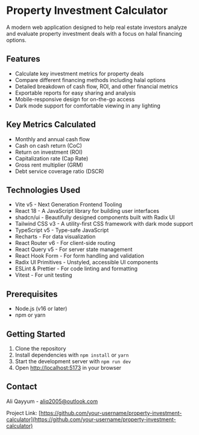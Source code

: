 # Property Investment Calculator

A modern web application designed to help real estate investors analyze and evaluate property investment deals with a focus on halal financing options.

## Features

- Calculate key investment metrics for property deals
- Compare different financing methods including halal options
- Detailed breakdown of cash flow, ROI, and other financial metrics
- Exportable reports for easy sharing and analysis
- Mobile-responsive design for on-the-go access
- Dark mode support for comfortable viewing in any lighting

## Key Metrics Calculated

- Monthly and annual cash flow
- Cash on cash return (CoC)
- Return on investment (ROI)
- Capitalization rate (Cap Rate)
- Gross rent multiplier (GRM)
- Debt service coverage ratio (DSCR)

## Technologies Used

- Vite v5 - Next Generation Frontend Tooling
- React 18 - A JavaScript library for building user interfaces
- shadcn/ui - Beautifully designed components built with Radix UI
- Tailwind CSS v3 - A utility-first CSS framework with dark mode support
- TypeScript v5 - Type-safe JavaScript
- Recharts - For data visualization
- React Router v6 - For client-side routing
- React Query v5 - For server state management
- React Hook Form - For form handling and validation
- Radix UI Primitives - Unstyled, accessible UI components
- ESLint & Prettier - For code linting and formatting
- Vitest - For unit testing

## Prerequisites

- Node.js (v16 or later)
- npm or yarn

## Getting Started

1. Clone the repository
2. Install dependencies with `npm install` or `yarn`
3. Start the development server with `npm run dev`
4. Open [http://localhost:5173](http://localhost:5173) in your browser

## Contact

Ali Qayyum - aliq2005@outlook.com

Project Link: [https://github.com/your-username/property-investment-calculator](https://github.com/your-username/property-investment-calculator)
